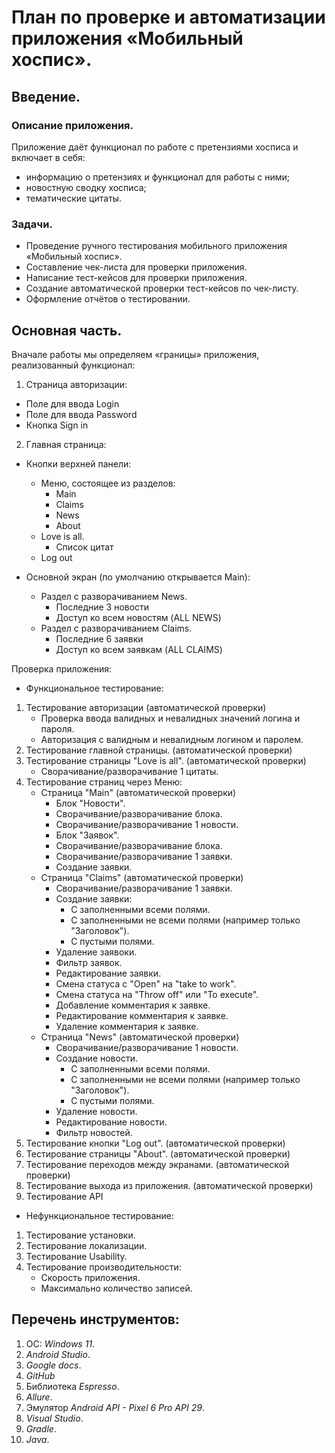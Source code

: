 # План по проверке и автоматизации приложения «Мобильный хоспис».

## Введение.
### Описание приложения.
Приложение даёт функционал по работе с претензиями хосписа и включает в себя:
- информацию о претензиях и функционал для работы с ними;
- новостную сводку хосписа;
- тематические цитаты.

### Задачи.
- Проведение ручного тестирования мобильного приложения «Мобильный хоспис».
- Составление чек-листа для проверки приложения.
- Написание тест-кейсов для проверки приложения.
- Создание автоматической проверки тест-кейсов по чек-листу.
- Оформление отчётов о тестировании.

## Основная часть.
Вначале работы мы определяем «границы» приложения, реализованный функционал:
1. Страница авторизации:
- Поле для ввода Login
- Поле для ввода Password
- Кнопка Sign in

2. Главная страница:
- Кнопки верхней панели:
   - Меню, состоящее из разделов:
     * Main
     * Claims
     * News
     * About
   - Love is all.
     * Список цитат
   - Log out

- Основной экран (по умолчанию открывается Main):
   - Раздел с разворачиванием News.
     * Последние 3 новости
     * Доступ ко всем новостям (ALL NEWS)
   - Раздел с разворачиванием Claims.
     * Последние 6 заявки
     * Доступ ко всем заявкам (ALL CLAIMS)

Проверка приложения:
- Функциональное тестирование:
1. Тестирование авторизации (автоматической проверки)
   * Проверка ввода валидных и невалидных значений логина и пароля.
   * Авторизация с валидным и невалидным логином и паролем.
2. Тестирование главной страницы. (автоматической проверки)
3. Тестирование страницы "Love is all". (автоматической проверки)
    - Сворачивание/разворачивание 1 цитаты.
4. Тестирование страниц через Меню:
    - Страница "Main" (автоматической проверки)
      * Блок "Новости".
       - Сворачивание/разворачивание блока.
       - Сворачивание/разворачивание 1 новости.
      * Блок "Заявок".
       - Сворачивание/разворачивание блока.
       - Сворачивание/разворачивание 1 заявки.
       - Создание заявки.
   - Страница "Claims" (автоматической проверки)
      * Сворачивание/разворачивание 1 заявки.
      * Создание заявки:
        - C заполненными всеми полями.
        - C заполненными не всеми полями (например только "Заголовок").
        - C пустыми полями.
      * Удаление заявоки.
      * Фильтр заявок.
      * Редактирование заявки.
      * Смена статуса с "Open" на "take to work".
      * Смена статуса на "Throw off" или "To execute".
      * Добавление комментария к заявке.
      * Редактирование комментария к заявке.
      * Удаление комментария к заявке.
   - Страница "News" (автоматической проверки)
       * Сворачивание/разворачивание 1 новости.
       * Создание новости.
         - C заполненными всеми полями.
         - C заполненными не всеми полями (например только "Заголовок").
         - C пустыми полями.
       * Удаление новости.
       * Редактирование новости.
       * Фильтр новостей.
5. Тестирование кнопки "Log out". (автоматической проверки)
6. Тестирование страницы "About". (автоматической проверки)
7. Тестирование переходов между экранами. (автоматической проверки)
8. Тестирование выхода из приложения. (автоматической проверки)
9. Тестирование API

- Нефункциональное тестирование:
1. Тестирование установки.
2. Тестирование локализации.
3. Тестирование Usability.
4. Тестирование производительности:
   - Скорость приложения.
   - Максимально количество записей.

## Перечень инструментов:
1. ОС: *Windows 11*.
2. *Android Studio*.
3. *Google docs*.
4. *GitHub*
5. Библиотека *Espresso*.
6. *Allure*.
7. Эмулятор *Android API - Pixel 6 Pro API 29*.
8. *Visual Studio*.
9. *Gradle*.
10. *Java*.